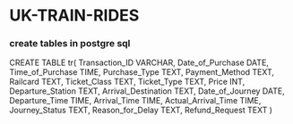 # UK-TRAIN-RIDES

### create tables in postgre sql

CREATE TABLE tr(
	Transaction_ID VARCHAR,
    Date_of_Purchase DATE,
	Time_of_Purchase TIME,
	Purchase_Type TEXT,
	Payment_Method TEXT,
	Railcard TEXT,
	Ticket_Class TEXT,
	Ticket_Type TEXT,
	Price INT,
	Departure_Station TEXT,
	Arrival_Destination TEXT,
	Date_of_Journey DATE,
	Departure_Time TIME,
	Arrival_Time TIME,
	Actual_Arrival_Time TIME,
	Journey_Status TEXT,
	Reason_for_Delay TEXT,
	Refund_Request TEXT
)
